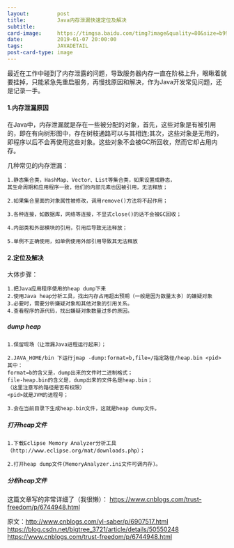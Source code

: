 ```yaml
---
layout:         post
title:          Java内存泄漏快速定位及解决
subtitle:       
card-image:     https://timgsa.baidu.com/timg?image&quality=80&size=b9999_10000&sec=1546876063183&di=86a9b3428335969b28bf9a5633e643b6&imgtype=0&src=http%3A%2F%2Fworld.chinadaily.com.cn%2Fimg%2Fattachement%2Fjpg%2Fsite1%2F20150730%2Fa41f726b075e1723cc0117.jpg
date:           2019-01-07 20:00:00
tags:           JAVADETAIL
post-card-type: image
---
```



最近在工作中碰到了内存泄露的问题，导致服务器内存一直在阶梯上升，眼瞅着就要挂掉，只能紧急先重启服务，再慢找原因和解决，作为Java开发常见问题，还是记录一手。

#### 1.内存泄漏原因

  在Java中，内存泄漏就是存在一些被分配的对象，首先，这些对象是有被引用的，即在有向树形图中，存在树枝通路可以与其相连;其次，这些对象是无用的，即程序以后不会再使用这些对象。这些对象不会被GC所回收，然而它却占用内存。
  
  几种常见的内存泄漏：
  
    1.静态集合类，HashMap、Vector、List等集合类，如果设置成静态，
    其生命周期和应用程序一致，他们的内部元素也因被引用，无法释放；
    
    2.如果集合里面的对象属性被修改，调用remove()方法将不起作用；
    
    3.各种连接，如数据库，网络等连接，不显式close()的话不会被GC回收；
    
    4.内部类和外部模块的引用，引用后导致无法释放；
    
    5.单例不正确使用，如单例使用外部引用导致其无法释放
    

#### 2.定位及解决

大体步骤：

    1.把Java应用程序使用的heap dump下来
    2.使用Java heap分析工具，找出内存占用超出预期（一般是因为数量太多）的嫌疑对象
    3.必要时，需要分析嫌疑对象和其他对象的引用关系。
    4.查看程序的源代码，找出嫌疑对象数量过多的原因。

##### dump heap

    1.保留现场（让泄漏Java进程运行起来）；
    
    2.JAVA_HOME/bin 下运行jmap -dump:format=b,file=/指定路径/heap.bin <pid>
    其中：
    format=b的含义是，dump出来的文件时二进制格式；
    file-heap.bin的含义是，dump出来的文件名是heap.bin；
    （这里注意写的路径是否有权限）
    <pid>就是JVM的进程号；
    
    3.会在当前目录下生成heap.bin文件，这就是heap dump文件。
    
##### 打开heap文件

    1.下载Eclipse Memory Analyzer分析工具（http://www.eclipse.org/mat/downloads.php）；
    
    2.打开heap dump文件(MemoryAnalyzer.ini文件可调内存)。
    
##### 分析heap文件

这篇文章写的非常详细了（我很懒）：
<https://www.cnblogs.com/trust-freedom/p/6744948.html>


原文：http://www.cnblogs.com/yl-saber/p/6907517.html
https://blog.csdn.net/bigtree_3721/article/details/50550248
https://www.cnblogs.com/trust-freedom/p/6744948.html